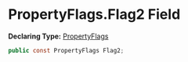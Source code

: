 # PropertyFlags.Flag2 Field

**Declaring Type:** [PropertyFlags](../PropertyFlags.md)

```csharp
public const PropertyFlags Flag2;
```
